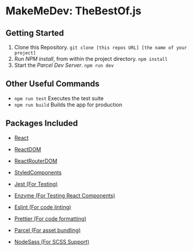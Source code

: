 # MakeMeDev: TheBestOf.js

## Getting Started

1. Clone this Repository.
   `git clone [this repos URL] [the name of your project]`
2. Run _NPM install_, from within the project directory.
   `npm install`
3. Start the _Parcel Dev Server_.
   `npm run dev`

## Other Useful Commands

- `npm run test` Executes the test suite
- `npm run build` Builds the app for production

## Packages Included

- [React](https://reactjs.org/)
- [ReactDOM](https://reactjs.org/)
- [ReactRouterDOM](https://reacttraining.com/react-router/web/guides/quick-start)
- [StyledComponents](https://www.styled-components.com/)

- [Jest (For Testing)](https://jestjs.io/)
- [Enzyme (For Testing React Components)](https://airbnb.io/enzyme/)
- [Eslint (For code linting)](https://eslint.org/)
- [Prettier (For code formatting)](https://prettier.io/)
- [Parcel (For asset bundling)](https://parceljs.org/)
- [NodeSass (For SCSS Support)](https://sass-lang.com/documentation/syntax)
